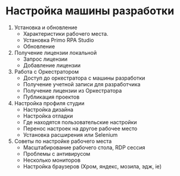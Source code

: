 # Настройка машины разработки

1. Установка и обновление
   - Характеристики рабочего места.
   - Установка Primo RPA Studio
   - Обновление
1. Получение лицензии локальной
   - Запрос лицензии
   - Добавление лицензии
1. Работа с Оркестратором
   - Доступ до оркестратора с машины разработки
   - Получение учетной записи для разработчика
   - Получение лицензии из Оркестратора
   - Публикация проектов
1. Настройка профиля студии
   - Настройка дизайна
   - Настройка отладки
   - Где находятся пользовательские настройки
   - Перенос настроек на другое рабочее место
   - Установка расширения или Selenium
1. Советы по настройке рабочего места
   - Масштабирование рабочего стола, RDP сессия
   - Проблемы с антивирусом
   - Несколько мониторов
   - Настройка браузеров (Хром, яндекс, мозила, эдж, ie)

